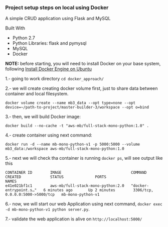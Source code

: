 ### Project setup steps on local using Docker

A simple CRUD application using Flask and MySQL

Built With
 - Python 2.7
 - Python Libraries: flask and pymysql
 - MySQL
 - Docker


__NOTE:__ before starting, you will need to install Docker on your base system, following [Install Docker Engine on Ubuntu](https://docs.docker.com/engine/install/ubuntu/) 

1.- going to work directory `cd docker_approach/`


2.- we will create creating docker volume first, just to share data between container and local filesystem.
```
docker volume create --name mb3_data --opt type=none --opt device=~/path-to-project/master-builder-3/workspace --opt o=bind
```
3.- then, we will build Docker image:
```
docker build --no-cache -t "aws-mb/full-stack-mono-python:1.0" .
```

4.- create container using next command:
```
docker run -d --name mb-mono-python-v1 -p 5000:5000 --volume mb3_data:/workspace aws-mb/full-stack-mono-python:1.0
```
5.- next we will check tha container is running `docker ps`, will see output like this
```
CONTAINER ID        IMAGE                               COMMAND                  CREATED             STATUS              PORTS                              NAMES
e41e021bf1c1        aws-mb/full-stack-mono-python:2.0   "docker-entrypoint.s…"   6 minutes ago       Up 2 minutes        3306/tcp, 0.0.0.0:5000->5000/tcp   mb-mono-python-v1
```
6.- now, we will start our web Application using next command, `docker exec -d mb-mono-python-v1 python server.py`.

7.- validate the web application is alive on `http://localhost:5000/`
 


